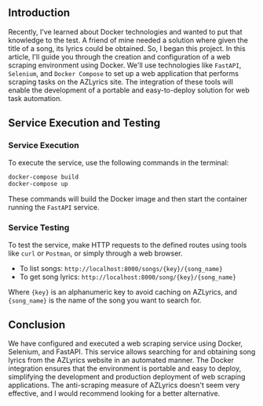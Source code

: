 ## Introduction
Recently, I've learned about Docker technologies and wanted to put that knowledge to the test. A friend of mine needed a solution where given the title of a song, its lyrics could be obtained. So, I began this project.
In this article, I'll guide you through the creation and configuration of a web scraping environment using Docker. We'll use technologies like `FastAPI`, `Selenium`, and `Docker Compose` to set up a web application that performs scraping tasks on the AZLyrics site. The integration of these tools will enable the development of a portable and easy-to-deploy solution for web task automation.

## Service Execution and Testing

### Service Execution

To execute the service, use the following commands in the terminal:

```bash
docker-compose build
docker-compose up
```

These commands will build the Docker image and then start the container running the `FastAPI` service.

### Service Testing

To test the service, make HTTP requests to the defined routes using tools like `curl` or `Postman`, or simply through a web browser.

- To list songs: `http://localhost:8000/songs/{key}/{song_name}`
- To get song lyrics: `http://localhost:8000/song/{key}/{song_name}`

Where `{key}` is an alphanumeric key to avoid caching on AZLyrics, and `{song_name}` is the name of the song you want to search for.

## Conclusion

We have configured and executed a web scraping service using Docker, Selenium, and FastAPI. This service allows searching for and obtaining song lyrics from the AZLyrics website in an automated manner. The Docker integration ensures that the environment is portable and easy to deploy, simplifying the development and production deployment of web scraping applications.
The anti-scraping measure of AZLyrics doesn't seem very effective, and I would recommend looking for a better alternative.